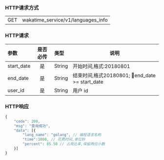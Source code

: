 <!-- ## 1. 获取某个时间段内编程语言耗时(wakatime_service/v1/languages_info/get) -->

### HTTP请求方式

<table>
    <tr>
        <td>GET </td>
        <td>wakatime_service/v1/languages_info</td>
    </tr>
</table>

### HTTP请求

| 参数       | 是否必传 | 类型   | 说明                                           |
| :--------- | :------: | :----- | ---------------------------------------------- |
| start_date | 是       | String | 开始时间,格式:20180801                         |
| end_date   | 是       | String | 结束时间,格式20180801; end_date >= start_date |
| user_id    | 是       | String | 用户 id                                        |

### HTTP响应

``` js
{
    "code": 200,
    "msg": "查询成功",
    "data": [{
        "lang_name": "golang", // 编程语言名称
        "time":1000, // 花费时间,单位秒
        "percent": 85.50 // 占用比率,保留两位小数
    }]
}
```